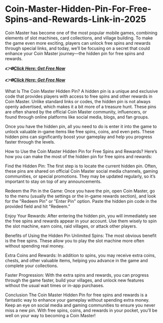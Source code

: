 # Coin-Master-Hidden-Pin-For-Free-Spins-and-Rewards-Link-in-2025
Coin Master has become one of the most popular mobile games, combining elements of slot machines, card collections, and village building. To make the game even more exciting, players can unlock free spins and rewards through special links, and today, we’ll be focusing on a secret that could enhance your Coin Master journey—the hidden pin for free spins and rewards.

***👉🌐[Click Here: Get Free Now](https://btadeal.com/co2nm5x/)***

***👉🌐[Click Here: Get Free Now](https://btadeal.com/co2nm5x/)***


What Is The Coin Master Hidden Pin?
A hidden pin is a unique and exclusive code that provides players with access to free spins and other rewards in Coin Master. Unlike standard links or codes, the hidden pin is not always openly advertised, which makes it a bit more of a treasure hunt. These pins are often shared by the official Coin Master community, influencers, or found through online platforms like social media, blogs, and fan groups.

Once you have the hidden pin, all you need to do is enter it into the game to unlock valuable in-game items like free spins, coins, and even pets. These hidden pins can significantly boost your gameplay and help you progress faster through the levels.

How to Use the Coin Master Hidden Pin for Free Spins and Rewards?
Here’s how you can make the most of the hidden pin for free spins and rewards:

Find the Hidden Pin: The first step is to locate the current hidden pin. Often, these pins are shared on official Coin Master social media channels, gaming communities, or special promotions. They may be updated regularly, so it’s important to stay on top of any announcements.

Redeem the Pin in the Game: Once you have the pin, open Coin Master, go to the menu (usually the settings or the in-game rewards section), and look for the "Redeem Pin" or "Enter Pin" option. Paste the hidden pin code in the provided field and hit "Redeem."

Enjoy Your Rewards: After entering the hidden pin, you will immediately see the free spins and rewards appear in your account. Use them wisely to spin the slot machine, earn coins, raid villages, or attack other players.

Benefits of Using the Hidden Pin
Unlimited Spins: The most obvious benefit is the free spins. These allow you to play the slot machine more often without spending real money.

Extra Coins and Rewards: In addition to spins, you may receive extra coins, chests, and other valuable items, helping you advance in the game and complete your collections.

Faster Progression: With the extra spins and rewards, you can progress through the game faster, build your villages, and unlock new features without the usual wait times or in-app purchases.

Conclusion
The Coin Master Hidden Pin for free spins and rewards is a fantastic way to enhance your gameplay without spending extra money. Keep an eye on social media and gaming communities to ensure you never miss a new pin. With free spins, coins, and rewards in your pocket, you’ll be well on your way to becoming a Coin Master!

